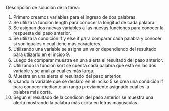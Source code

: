Descripción de solución de la tarea:

1. Primero creamos variables para el ingreso de dos palabras.
2. Se utiliza la función length para conocer la longitud de cada palabra.
3. Se asignan dos nuevas variables a las nuevas funciones para conocer la respuesta del paso anterior.
4. Se utiliza la condición if y else if para comparar cada palabra y conocer si son iguales o cual tiene más caracteres.
5. Utilizando una variable se asigna un valor dependiendo del resultado para utlizarlo en el inciso 9.
6. Luego de comparar muestra en una alerta el resultado del paso anterior.
7. Utilizando la función sort se cuenta cada palabra que esta en las dos variable y se analiza cual es más larga.
8. Muestra en una alerta el resultado del paso anterior.
9. Usando la variable que se declaró en el inciso 5 se crea una condición if para conocer mediante un rango previamente
asignado cual es la palabra más corta.
10. Segun el resultado de la condicón del paso anterior se muestra una alerta mostrando la palabra más 
corta en letras mayusculas.
 
